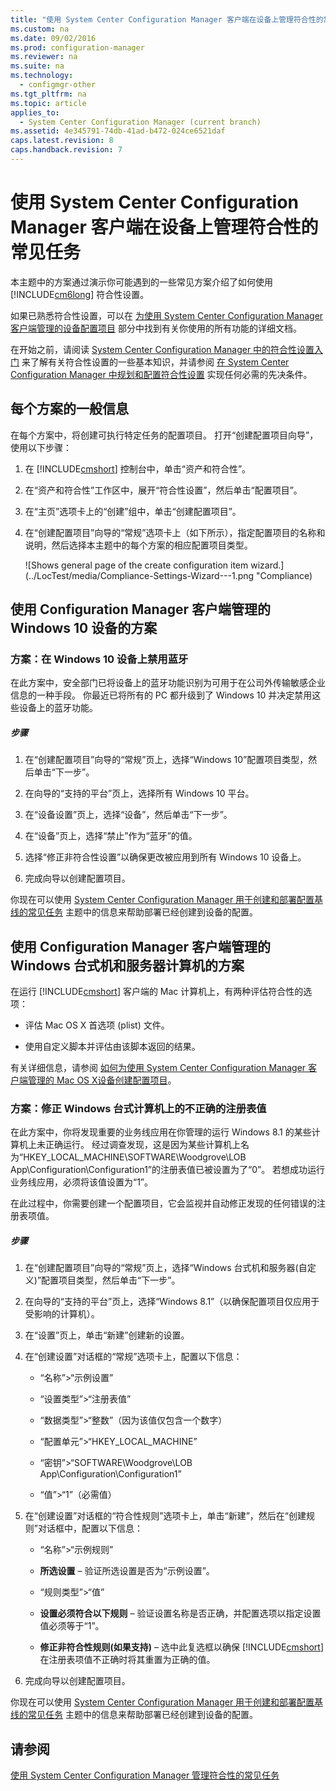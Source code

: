 ```yaml
---
title: "使用 System Center Configuration Manager 客户端在设备上管理符合性的常见任务"
ms.custom: na
ms.date: 09/02/2016
ms.prod: configuration-manager
ms.reviewer: na
ms.suite: na
ms.technology: 
  - configmgr-other
ms.tgt_pltfrm: na
ms.topic: article
applies_to: 
  - System Center Configuration Manager (current branch)
ms.assetid: 4e345791-74db-41ad-b472-024ce6521daf
caps.latest.revision: 8
caps.handback.revision: 7
---
```

# 使用 System Center Configuration Manager 客户端在设备上管理符合性的常见任务
本主题中的方案通过演示你可能遇到的一些常见方案介绍了如何使用 [!INCLUDE[cm6long](../LocTest/includes/cm6long_md.md)] 符合性设置。  
  
 如果已熟悉符合性设置，可以在 [为使用 System Center Configuration Manager 客户端管理的设备配置项目](../LocTest/Configuration-items-for-devices-managed-with-the-System-Center-Configuration-Manager-client.md) 部分中找到有关你使用的所有功能的详细文档。  
  
 在开始之前，请阅读 [System Center Configuration Manager 中的符合性设置入门](../LocTest/Get-started-with-compliance-settings-in-System-Center-Configuration-Manager.md) 来了解有关符合性设置的一些基本知识，并请参阅 [在 System Center Configuration Manager 中规划和配置符合性设置](../LocTest/Plan-for-and-configure-compliance-settings-in-System-Center-Configuration-Manager.md) 实现任何必需的先决条件。  
  
## 每个方案的一般信息  
 在每个方案中，将创建可执行特定任务的配置项目。 打开“创建配置项目向导”，使用以下步骤：  
  
1.  在 [!INCLUDE[cmshort](../LocTest/includes/cmshort_md.md)] 控制台中，单击“资产和符合性”。  
  
2.  在“资产和符合性”工作区中，展开“符合性设置”，然后单击“配置项目”。  
  
3.  在“主页”选项卡上的“创建”组中，单击“创建配置项目”。  
  
4.  在“创建配置项目”向导的“常规”选项卡上（如下所示），指定配置项目的名称和说明，然后选择本主题中的每个方案的相应配置项目类型。  
  
     ![Shows general page of the create configuration item wizard.](../LocTest/media/Compliance-Settings-Wizard---1.png "Compliance)  
  
## 使用 Configuration Manager 客户端管理的 Windows 10 设备的方案  
  
### 方案：在 Windows 10 设备上禁用蓝牙  
 在此方案中，安全部门已将设备上的蓝牙功能识别为可用于在公司外传输敏感企业信息的一种手段。 你最近已将所有的 PC 都升级到了 Windows 10 并决定禁用这些设备上的蓝牙功能。  
  
##### 步骤  
  
1.  在“创建配置项目”向导的“常规”页上，选择“Windows 10”配置项目类型，然后单击“下一步”。  
  
2.  在向导的“支持的平台”页上，选择所有 Windows 10 平台。  
  
3.  在“设备设置”页上，选择“设备”，然后单击“下一步”。  
  
4.  在“设备”页上，选择“禁止”作为“蓝牙”的值。  
  
5.  选择“修正非符合性设置”以确保更改被应用到所有 Windows 10 设备上。  
  
6.  完成向导以创建配置项目。  
  
 你现在可以使用 [System Center Configuration Manager 用于创建和部署配置基线的常见任务](../LocTest/Common-tasks-for-creating-and-deploying-configuration-baselines-with-System-Center-Configuration-Manager.md) 主题中的信息来帮助部署已经创建到设备的配置。  
  
## 使用 Configuration Manager 客户端管理的 Windows 台式机和服务器计算机的方案  
 在运行 [!INCLUDE[cmshort](../LocTest/includes/cmshort_md.md)] 客户端的 Mac 计算机上，有两种评估符合性的选项：  
  
-   评估 Mac OS X 首选项 \(plist\) 文件。  
  
-   使用自定义脚本并评估由该脚本返回的结果。  
  
 有关详细信息，请参阅 [如何为使用 System Center Configuration Manager 客户端管理的 Mac OS X设备创建配置项目](../LocTest/How-to-create-configuration-items-for-Mac-OS-X-devices-managed-with-the-System-Center-Configuration-Manager-client.md)。  
  
### 方案：修正 Windows 台式计算机上的不正确的注册表值  
 在此方案中，你将发现重要的业务线应用在你管理的运行 Windows 8.1 的某些计算机上未正确运行。 经过调查发现，这是因为某些计算机上名为“HKEY\_LOCAL\_MACHINE\\SOFTWARE\\Woodgrove\\LOB App\\Configuration\\Configuration1”的注册表值已被设置为了“0”。 若想成功运行业务线应用，必须将该值设置为“1”。  
  
 在此过程中，你需要创建一个配置项目，它会监视并自动修正发现的任何错误的注册表项值。  
  
##### 步骤  
  
1.  在“创建配置项目”向导的“常规”页上，选择“Windows 台式机和服务器\(自定义\)”配置项目类型，然后单击“下一步”。  
  
2.  在向导的“支持的平台”页上，选择“Windows 8.1”（以确保配置项目仅应用于受影响的计算机）。  
  
3.  在“设置”页上，单击“新建”创建新的设置。  
  
4.  在“创建设置”对话框的“常规”选项卡上，配置以下信息：  
  
    -   “名称”\>“示例设置”  
  
    -   “设置类型”\>“注册表值”  
  
    -   “数据类型”\>“整数”（因为该值仅包含一个数字）  
  
    -   “配置单元”\>“HKEY\_LOCAL\_MACHINE”  
  
    -   “密钥”\>“SOFTWARE\\Woodgrove\\LOB App\\Configuration\\Configuration1”  
  
    -   “值”\>“1”（必需值）  
  
5.  在“创建设置”对话框的“符合性规则”选项卡上，单击“新建”，然后在“创建规则”对话框中，配置以下信息：  
  
    -   “名称”\>“示例规则”  
  
    -   **所选设置** – 验证所选设置是否为“示例设置”。  
  
    -   “规则类型”\>“值”  
  
    -   **设置必须符合以下规则** – 验证设置名称是否正确，并配置选项以指定设置值必须等于“1”。  
  
    -   **修正非符合性规则\(如果支持\)** – 选中此复选框以确保 [!INCLUDE[cmshort](../LocTest/includes/cmshort_md.md)] 在注册表项值不正确时将其重置为正确的值。  
  
6.  完成向导以创建配置项目。  
  
 你现在可以使用 [System Center Configuration Manager 用于创建和部署配置基线的常见任务](../LocTest/Common-tasks-for-creating-and-deploying-configuration-baselines-with-System-Center-Configuration-Manager.md) 主题中的信息来帮助部署已经创建到设备的配置。  
  
## 请参阅  
 [使用 System Center Configuration Manager 管理符合性的常见任务](../LocTest/Common-tasks-for-managing-compliance-with-System-Center-Configuration-Manager.md)